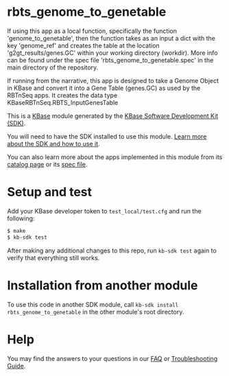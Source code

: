 # rbts_genome_to_genetable


If using this app as a local function, specifically the function 
'genome_to_genetable', then the function takes as an input a dict with 
the key 'genome_ref' and creates the table at the location
'g2gt_results/genes.GC' within your working directory (workdir).
More info can be found under the spec file 'rbts_genome_to_genetable.spec'
in the main directory of the repository.



If running from the narrative, this app is designed to take a Genome Object in KBase and convert it 
into a Gene Table (genes.GC) as used by the RBTnSeq apps. It creates
the data type KBaseRBTnSeq.RBTS_InputGenesTable



This is a [KBase](https://kbase.us) module generated by the [KBase Software Development Kit (SDK)](https://github.com/kbase/kb_sdk).

You will need to have the SDK installed to use this module. [Learn more about the SDK and how to use it](https://kbase.github.io/kb_sdk_docs/).

You can also learn more about the apps implemented in this module from its [catalog page](https://narrative.kbase.us/#catalog/modules/rbts_genome_to_genetable) or its [spec file]($module_name.spec).

# Setup and test

Add your KBase developer token to `test_local/test.cfg` and run the following:

```bash
$ make
$ kb-sdk test
```

After making any additional changes to this repo, run `kb-sdk test` again to verify that everything still works.

# Installation from another module

To use this code in another SDK module, call `kb-sdk install rbts_genome_to_genetable` in the other module's root directory.

# Help

You may find the answers to your questions in our [FAQ](https://kbase.github.io/kb_sdk_docs/references/questions_and_answers.html) or [Troubleshooting Guide](https://kbase.github.io/kb_sdk_docs/references/troubleshooting.html).
